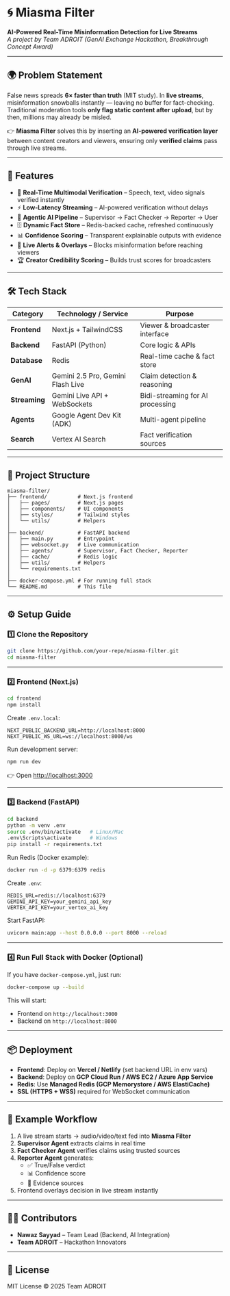# 🌀 Miasma Filter  
**AI-Powered Real-Time Misinformation Detection for Live Streams**  
_A project by Team ADROIT (GenAI Exchange Hackathon, Breakthrough Concept Award)_  

---

## 🌍 Problem Statement
False news spreads **6× faster than truth** (MIT study). In **live streams**, misinformation snowballs instantly — leaving no buffer for fact-checking.  
Traditional moderation tools **only flag static content after upload**, but by then, millions may already be misled.  

👉 **Miasma Filter** solves this by inserting an **AI-powered verification layer** between content creators and viewers, ensuring only **verified claims** pass through live streams.  

---

## 🚀 Features
- 🔴 **Real-Time Multimodal Verification** – Speech, text, video signals verified instantly  
- ⚡ **Low-Latency Streaming** – AI-powered verification without delays  
- 🧠 **Agentic AI Pipeline** – Supervisor → Fact Checker → Reporter → User  
- 🗄️ **Dynamic Fact Store** – Redis-backed cache, refreshed continuously  
- 📊 **Confidence Scoring** – Transparent explainable outputs with evidence  
- 🔔 **Live Alerts & Overlays** – Blocks misinformation before reaching viewers  
- 🏆 **Creator Credibility Scoring** – Builds trust scores for broadcasters  

---

## 🛠 Tech Stack
| Category      | Technology / Service | Purpose |
|---------------|----------------------|---------|
| **Frontend**  | Next.js + TailwindCSS | Viewer & broadcaster interface |
| **Backend**   | FastAPI (Python)     | Core logic & APIs |
| **Database**  | Redis                | Real-time cache & fact store |
| **GenAI**     | Gemini 2.5 Pro, Gemini Flash Live | Claim detection & reasoning |
| **Streaming** | Gemini Live API + WebSockets | Bidi-streaming for AI processing |
| **Agents**    | Google Agent Dev Kit (ADK) | Multi-agent pipeline |
| **Search**    | Vertex AI Search     | Fact verification sources |

---

## 📂 Project Structure
```
miasma-filter/
├── frontend/          # Next.js frontend
│   ├── pages/         # Next.js pages
│   ├── components/    # UI components
│   ├── styles/        # Tailwind styles
│   └── utils/         # Helpers
│
├── backend/           # FastAPI backend
│   ├── main.py        # Entrypoint
│   ├── websocket.py   # Live communication
│   ├── agents/        # Supervisor, Fact Checker, Reporter
│   ├── cache/         # Redis logic
│   ├── utils/         # Helpers
│   └── requirements.txt
│
├── docker-compose.yml # For running full stack
└── README.md          # This file
```

---

## ⚙️ Setup Guide

### 1️⃣ Clone the Repository
```bash
git clone https://github.com/your-repo/miasma-filter.git
cd miasma-filter
```

---

### 2️⃣ Frontend (Next.js)
```bash
cd frontend
npm install
```

Create `.env.local`:
```env
NEXT_PUBLIC_BACKEND_URL=http://localhost:8000
NEXT_PUBLIC_WS_URL=ws://localhost:8000/ws
```

Run development server:
```bash
npm run dev
```
👉 Open [http://localhost:3000](http://localhost:3000)

---

### 3️⃣ Backend (FastAPI)
```bash
cd backend
python -m venv .env
source .env/bin/activate   # Linux/Mac
.env\Scripts\activate      # Windows
pip install -r requirements.txt
```

Run Redis (Docker example):
```bash
docker run -d -p 6379:6379 redis
```

Create `.env`:
```env
REDIS_URL=redis://localhost:6379
GEMINI_API_KEY=your_gemini_api_key
VERTEX_API_KEY=your_vertex_ai_key
```

Start FastAPI:
```bash
uvicorn main:app --host 0.0.0.0 --port 8000 --reload
```

---

### 4️⃣ Run Full Stack with Docker (Optional)
If you have `docker-compose.yml`, just run:
```bash
docker-compose up --build
```

This will start:
- Frontend on `http://localhost:3000`
- Backend on `http://localhost:8000`

---

## 📦 Deployment
- **Frontend**: Deploy on **Vercel / Netlify** (set backend URL in env vars)  
- **Backend**: Deploy on **GCP Cloud Run / AWS EC2 / Azure App Service**  
- **Redis**: Use **Managed Redis (GCP Memorystore / AWS ElastiCache)**  
- **SSL (HTTPS + WSS)** required for WebSocket communication  

---

## 🔮 Example Workflow
1. A live stream starts → audio/video/text fed into **Miasma Filter**  
2. **Supervisor Agent** extracts claims in real time  
3. **Fact Checker Agent** verifies claims using trusted sources  
4. **Reporter Agent** generates:  
   - ✅ True/False verdict  
   - 📊 Confidence score  
   - 📑 Evidence sources  
5. Frontend overlays decision in live stream instantly  

---

## 👨‍💻 Contributors
- **Nawaz Sayyad** – Team Lead (Backend, AI Integration)  
- **Team ADROIT** – Hackathon Innovators  

---

## 📜 License
MIT License © 2025 Team ADROIT
